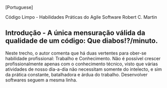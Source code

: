 [Portuguese]

Código Limpo - Habilidades Práticas do Agile Software
Robert C. Martin

<h2>Introdução - A única mensuração válida da qualidade de um código: Que diabos!?/minuto.</h2>
Neste trecho, o autor comenta que há duas vertentes para ober-se habilidade profissional: Trabalho e Conhecimento.
Não é possível crescer profissionalmente apenas com o conhecimento técnico, visto que várias atividades de nosso dia-a-dia não necessitam somente do intelecto, e sim da prática constante, batalhadora e árdua do trabalho. Desenvolver softwares seguem a mesma linha.
